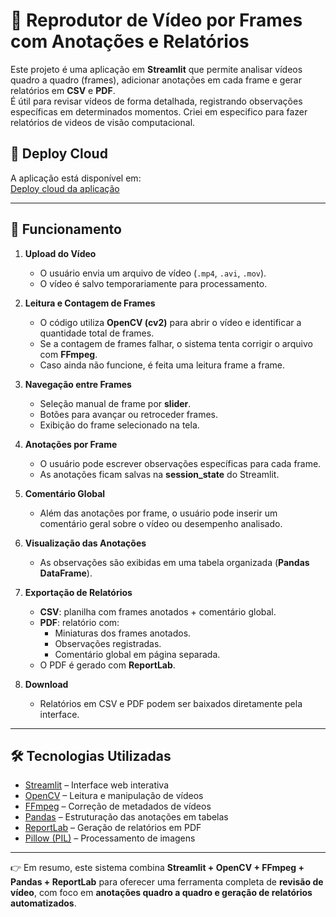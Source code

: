# 🎥 Reprodutor de Vídeo por Frames com Anotações e Relatórios

Este projeto é uma aplicação em **Streamlit** que permite analisar vídeos quadro a quadro (frames), adicionar anotações em cada frame e gerar relatórios em **CSV** e **PDF**.  
É útil para revisar vídeos de forma detalhada, registrando observações específicas em determinados momentos. Criei em especifico para fazer relatórios de videos de visão computacional.

## 🚀 Deploy Cloud

A aplicação está disponível em:  
[Deploy cloud da aplicação](https://reapputor-de-video-por-frame-j1nx-g78r3edmttuqjjk62smpkb.streamlit.app/)


---

## 🚀 Funcionamento

1. **Upload do Vídeo**  
   - O usuário envia um arquivo de vídeo (`.mp4`, `.avi`, `.mov`).  
   - O vídeo é salvo temporariamente para processamento.

2. **Leitura e Contagem de Frames**  
   - O código utiliza **OpenCV (cv2)** para abrir o vídeo e identificar a quantidade total de frames.  
   - Se a contagem de frames falhar, o sistema tenta corrigir o arquivo com **FFmpeg**.  
   - Caso ainda não funcione, é feita uma leitura frame a frame.

3. **Navegação entre Frames**  
   - Seleção manual de frame por **slider**.  
   - Botões para avançar ou retroceder frames.  
   - Exibição do frame selecionado na tela.

4. **Anotações por Frame**  
   - O usuário pode escrever observações específicas para cada frame.  
   - As anotações ficam salvas na **session_state** do Streamlit.

5. **Comentário Global**  
   - Além das anotações por frame, o usuário pode inserir um comentário geral sobre o vídeo ou desempenho analisado.

6. **Visualização das Anotações**  
   - As observações são exibidas em uma tabela organizada (**Pandas DataFrame**).

7. **Exportação de Relatórios**  
   - **CSV**: planilha com frames anotados + comentário global.  
   - **PDF**: relatório com:
     - Miniaturas dos frames anotados.  
     - Observações registradas.  
     - Comentário global em página separada.  
   - O PDF é gerado com **ReportLab**.

8. **Download**  
   - Relatórios em CSV e PDF podem ser baixados diretamente pela interface.

---

## 🛠️ Tecnologias Utilizadas

- [Streamlit](https://streamlit.io/) – Interface web interativa  
- [OpenCV](https://opencv.org/) – Leitura e manipulação de vídeos  
- [FFmpeg](https://ffmpeg.org/) – Correção de metadados de vídeos  
- [Pandas](https://pandas.pydata.org/) – Estruturação das anotações em tabelas  
- [ReportLab](https://www.reportlab.com/) – Geração de relatórios em PDF  
- [Pillow (PIL)](https://pillow.readthedocs.io/) – Processamento de imagens  

---

👉 Em resumo, este sistema combina **Streamlit + OpenCV + FFmpeg + Pandas + ReportLab** para oferecer uma ferramenta completa de **revisão de vídeo**, com foco em **anotações quadro a quadro e geração de relatórios automatizados**.
